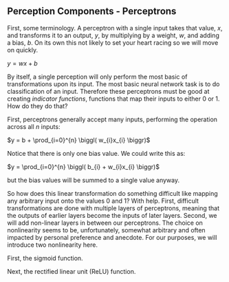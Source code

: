 Perception Components - Perceptrons
-----------------------------------

First, some terminology. A perceptron with a single input takes that value, *x*, and transforms it
to an output, *y*, by multiplying by a weight, *w*, and adding a bias, *b*. On its own this not
likely to set your heart racing so we will move on quickly.

$y = wx + b$

By itself, a single perception will only perform the most basic of transformations upon its input.
The most basic neural network task is to do classification of an input. Therefore these perceptrons
must be good at creating *indicator functions*, functions that map their inputs to either 0 or 1.
How do they do that?

First, perceptrons generally accept many inputs, performing the operation across all *n* inputs:

$y = b + \prod_{i=0}^{n} \biggl( w_{i}x_{i} \biggr)$

Notice that there is only one bias value. We could write this as:

$y = \prod_{i=0}^{n} \biggl( b_{i} +  w_{i}x_{i} \biggr)$

but the bias values will be summed to a single value anyway.

So how does this linear transformation do something difficult like mapping any arbitrary input onto
the values 0 and 1? With help. First, difficult transformations are done with multiple layers of
perceptrons, meaning that the outputs of earlier layers become the inputs of later layers. Second,
we will add non-linear layers in between our perceptrons. The choice on nonlinearity seems to be,
unfortunately, somewhat arbitrary and often impacted by personal preference and anecdote. For our
purposes, we will introduce two nonlinearity here.

First, the sigmoid function.

Next, the rectified linear unit (ReLU) function.
